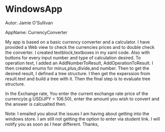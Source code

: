 # WindowsApp

Autor: Jamie O'Sullivan

AppName: CurrencyConverter

My app is based on a basic currency converter and a calculator. I have provided a Web view to check the currencies prices and to double check the converter.
I created textblock,textboxes in my xaml code. Also with buttons for every input number and type of calculation desired. 
To operation text, I added an AddNumberToResult, AddOperationToResult. I then created enums for minus,plus,divide,and number.
Then to get the desired result, I defined a tree structure. I then get the experssion from result.text and build a tree with it.
Then the final step is to evaluate tree structure.

In the Exchange rate, You enter the current exchange rate price of the currency(e.g USD/JPY = 106.50), enter the amount you wish to convert and the answer is calcualted then. 


Note: I emailed you about the issues I am having about getting into the windows store. I am still not getting the option to enter via student link. I will notify you as soon as I hear different. Thanks,
